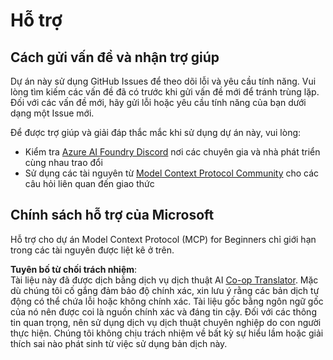 <!--
CO_OP_TRANSLATOR_METADATA:
{
  "original_hash": "b3cffaf217113101e21eba532be806ea",
  "translation_date": "2025-07-13T15:23:00+00:00",
  "source_file": "SUPPORT.md",
  "language_code": "vi"
}
-->
# Hỗ trợ

## Cách gửi vấn đề và nhận trợ giúp  

Dự án này sử dụng GitHub Issues để theo dõi lỗi và yêu cầu tính năng. Vui lòng tìm kiếm các vấn đề đã có trước khi gửi vấn đề mới để tránh trùng lặp. Đối với các vấn đề mới, hãy gửi lỗi hoặc yêu cầu tính năng của bạn dưới dạng một Issue mới.

Để được trợ giúp và giải đáp thắc mắc khi sử dụng dự án này, vui lòng:
- Kiểm tra [Azure AI Foundry Discord](https://discord.com/invite/ByRwuEEgH4) nơi các chuyên gia và nhà phát triển cùng nhau trao đổi
- Sử dụng các tài nguyên từ [Model Context Protocol Community](https://modelcontextprotocol.io/community/) cho các câu hỏi liên quan đến giao thức

## Chính sách hỗ trợ của Microsoft  

Hỗ trợ cho dự án Model Context Protocol (MCP) for Beginners chỉ giới hạn trong các tài nguyên được liệt kê ở trên.

**Tuyên bố từ chối trách nhiệm**:  
Tài liệu này đã được dịch bằng dịch vụ dịch thuật AI [Co-op Translator](https://github.com/Azure/co-op-translator). Mặc dù chúng tôi cố gắng đảm bảo độ chính xác, xin lưu ý rằng các bản dịch tự động có thể chứa lỗi hoặc không chính xác. Tài liệu gốc bằng ngôn ngữ gốc của nó nên được coi là nguồn chính xác và đáng tin cậy. Đối với các thông tin quan trọng, nên sử dụng dịch vụ dịch thuật chuyên nghiệp do con người thực hiện. Chúng tôi không chịu trách nhiệm về bất kỳ sự hiểu lầm hoặc giải thích sai nào phát sinh từ việc sử dụng bản dịch này.